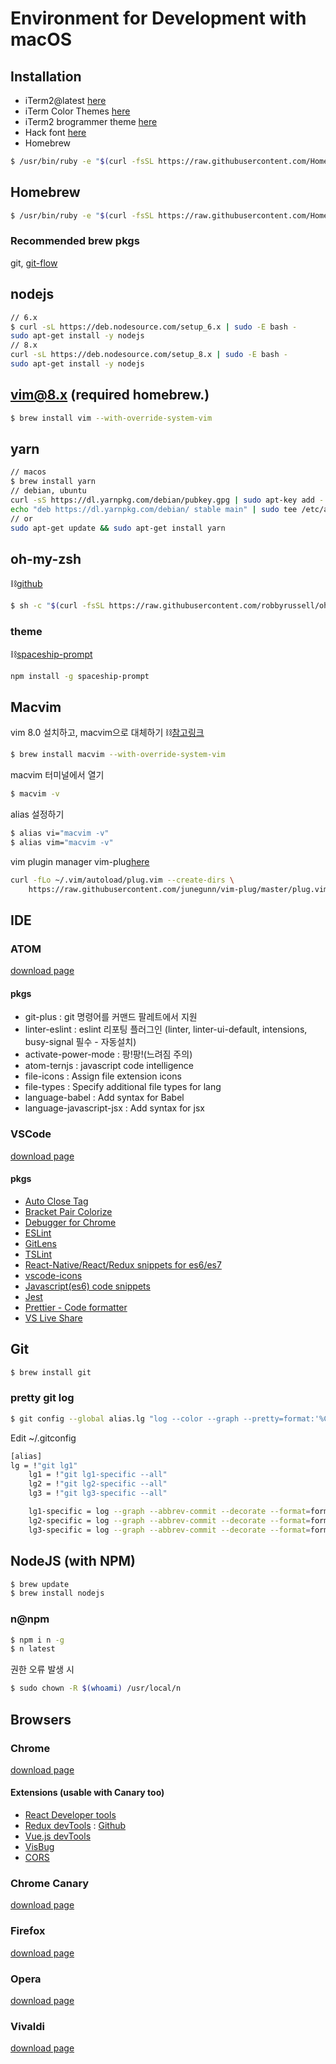# Environment for Development with macOS

## Installation

* iTerm2@latest [here](https://www.iterm2.com/downloads.html)
* iTerm Color Themes [here](https://github.com/bahlo/iterm-colors)
* iTerm2 brogrammer theme [here](https://github.com/dalgos/hello_dev/blob/master/brogrammer.itermcolors)
* Hack font [here](http://sourcefoundry.org/hack/)
* Homebrew
```bash
$ /usr/bin/ruby -e "$(curl -fsSL https://raw.githubusercontent.com/Homebrew/install/master/install)"
```

## Homebrew
```bash
$ /usr/bin/ruby -e "$(curl -fsSL https://raw.githubusercontent.com/Homebrew/install/master/install)"
```
### Recommended brew pkgs

git, [git-flow](https://github.com/robbyrussell/oh-my-zsh/tree/master/plugins/git-flow)

## nodejs
```bash
// 6.x
$ curl -sL https://deb.nodesource.com/setup_6.x | sudo -E bash -
sudo apt-get install -y nodejs
// 8.x
curl -sL https://deb.nodesource.com/setup_8.x | sudo -E bash -
sudo apt-get install -y nodejs
```

## vim@8.x (required homebrew.)
```bash
$ brew install vim --with-override-system-vim
```

## yarn
```bash
// macos
$ brew install yarn
// debian, ubuntu
curl -sS https://dl.yarnpkg.com/debian/pubkey.gpg | sudo apt-key add -
echo "deb https://dl.yarnpkg.com/debian/ stable main" | sudo tee /etc/apt/sources.list.d/yarn.list
// or
sudo apt-get update && sudo apt-get install yarn
```

## oh-my-zsh
⛓[github](https://github.com/robbyrussell/oh-my-zsh)
```bash
$ sh -c "$(curl -fsSL https://raw.githubusercontent.com/robbyrussell/oh-my-zsh/master/tools/install.sh)"
```
### theme
⛓[spaceship-prompt](https://github.com/denysdovhan/spaceship-prompt)

```bash
npm install -g spaceship-prompt
```


## Macvim
vim 8.0 설치하고, macvim으로 대체하기 ⛓[참고링크](https://nolboo.kim/blog/2016/09/16/vim-8-upgrade/)
```bash
$ brew install macvim --with-override-system-vim
```
macvim 터미널에서 열기
```bash
$ macvim -v
```
alias 설정하기
```bash
$ alias vi="macvim -v"
$ alias vim="macvim -v"
```

vim plugin manager
vim-plug[here](https://github.com/junegunn/vim-plug)

```bash
curl -fLo ~/.vim/autoload/plug.vim --create-dirs \
    https://raw.githubusercontent.com/junegunn/vim-plug/master/plug.vim
```

## IDE

### ATOM
[download page](https://atom.io)

#### pkgs
* git-plus : git 명령어를 커맨드 팔레트에서 지원
* linter-eslint : eslint 리포팅 플러그인 (linter, linter-ui-default, intensions, busy-signal 필수 - 자동설치)
* activate-power-mode : 팡!팡!(느려짐 주의)
* atom-ternjs : javascript code intelligence
* file-icons : Assign file extension icons
* file-types : Specify additional file types for lang
* language-babel : Add syntax for Babel
* language-javascript-jsx : Add syntax for jsx

### VSCode
[download page](https://code.visualstudio.com/download)

#### pkgs
* [Auto Close Tag](https://marketplace.visualstudio.com/items?itemName=formulahendry.auto-close-tag)
* [Bracket Pair Colorize](https://marketplace.visualstudio.com/items?itemName=CoenraadS.bracket-pair-colorizer)
* [Debugger for Chrome](https://marketplace.visualstudio.com/items?itemName=msjsdiag.debugger-for-chrome)
* [ESLint](https://marketplace.visualstudio.com/items?itemName=dbaeumer.vscode-eslint)
* [GitLens](https://marketplace.visualstudio.com/items?itemName=eamodio.gitlens)
* [TSLint](https://marketplace.visualstudio.com/items?itemName=eg2.tslint)
* [React-Native/React/Redux snippets for es6/es7](https://marketplace.visualstudio.com/items?itemName=EQuimper.react-native-react-redux)
* [vscode-icons](https://marketplace.visualstudio.com/items?itemName=robertohuertasm.vscode-icons)
* [Javascript(es6) code snippets](https://marketplace.visualstudio.com/items?itemName=xabikos.JavaScriptSnippets)
* [Jest](https://marketplace.visualstudio.com/items?itemName=Orta.vscode-jest)
* [Prettier - Code formatter](https://marketplace.visualstudio.com/items?itemName=esbenp.prettier-vscode)
* [VS Live Share](https://marketplace.visualstudio.com/items?itemName=MS-vsliveshare.vsliveshare)

## Git
```bash
$ brew install git
```
### pretty git log
```bash
$ git config --global alias.lg "log --color --graph --pretty=format:'%Cred%h%Creset -%C(yellow)%d%Creset %s %Cgreen(%cr) %C(bold blue)<%an>%Creset' --abbrev-commit"
```
Edit ~/.gitconfig
```bash
[alias]
lg = !"git lg1"
    lg1 = !"git lg1-specific --all"
    lg2 = !"git lg2-specific --all"
    lg3 = !"git lg3-specific --all"

    lg1-specific = log --graph --abbrev-commit --decorate --format=format:'%C(bold blue)%h%C(reset) - %C(bold green)(%ar)%C(reset) %C(white)%s%C(reset) %C(dim white)- %an%C(reset)%C(auto)%d%C(reset)'
    lg2-specific = log --graph --abbrev-commit --decorate --format=format:'%C(bold blue)%h%C(reset) - %C(bold cyan)%aD%C(reset) %C(bold green)(%ar)%C(reset)%C(auto)%d%C(reset)%n''          %C(white)%s%C(reset) %C(dim white)- %an%C(reset)'
    lg3-specific = log --graph --abbrev-commit --decorate --format=format:'%C(bold blue)%h%C(reset) - %C(bold cyan)%aD%C(reset) %C(bold green)(%ar)%C(reset) %C(bold cyan)(committed: %cD)%C(reset) %C(auto)%d%C(reset)%n''          %C(white)%s%C(reset)%n''          %C(dim white)- %an <%ae> %C(reset) %C(dim white)(committer: %cn <%ce>)%C(reset)'
```

## NodeJS (with NPM)
```bash
$ brew update
$ brew install nodejs
```

### n@npm
```bash
$ npm i n -g
$ n latest
```
권한 오류 발생 시
```bash
$ sudo chown -R $(whoami) /usr/local/n
```

## Browsers

### Chrome
[download page](https://www.google.co.kr/chrome/browser/desktop/index.html)

#### Extensions (usable with Canary too)
* [React Developer tools](https://chrome.google.com/webstore/detail/react-developer-tools/fmkadmapgofadopljbjfkapdkoienihi)
* [Redux devTools](https://chrome.google.com/webstore/detail/redux-devtools/lmhkpmbekcpmknklioeibfkpmmfibljd) : [Github](https://github.com/zalmoxisus/redux-devtools-extension)
* [Vue.js devTools](https://chrome.google.com/webstore/detail/vuejs-devtools/nhdogjmejiglipccpnnnanhbledajbpd)
* [VisBug](https://chrome.google.com/webstore/detail/visbug/cdockenadnadldjbbgcallicgledbeoc?hl=ko)
* [CORS](https://chrome.google.com/webstore/detail/allow-control-allow-origi/nlfbmbojpeacfghkpbjhddihlkkiljbi)


### Chrome Canary
[download page](https://www.google.co.kr/chrome/browser/canary.html)

### Firefox
[download page](https://www.mozilla.org/ko/firefox/new/)

### Opera
[download page](http://www.opera.com/ko)

### Vivaldi
[download page](https://vivaldi.com)
